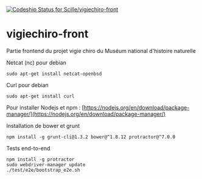 [ ![Codeship Status for Scille/vigiechiro-front](https://codeship.com/projects/2f279570-74c9-0132-ff21-2aca0eeadc1e/status?branch=master)](https://codeship.com/projects/55074)

vigiechiro-front
================

Partie frontend du projet vigie chiro du Muséum national d'histoire naturelle

Netcat (nc) pour debian
```
sudo apt-get install netcat-openbsd
```

Curl pour debian
```
sudo apt-get install curl
```

Pour installer Nodejs et npm : [https://nodejs.org/en/download/package-manager/](https://nodejs.org/en/download/package-manager/)

Installation de bower et grunt
```
npm install -g grunt-cli@1.3.2 bower@^1.8.12 protractor@^7.0.0
```

Tests end-to-end
```
npm install -g protractor
sudo webdriver-manager update
./test/e2e/bootstrap_e2e.sh
```
